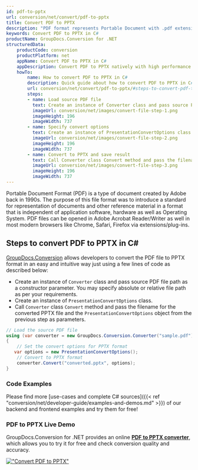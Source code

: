 ```yaml
---
id: pdf-to-pptx
url: conversion/net/convert/pdf-to-pptx
title: Convert PDF to PPTX
description: "PDF format represents Portable Document with .pdf extension. Learn how to convert PDF to PPTX file programmatically in C# language using GroupDocs.Conversion for .NET library."
keywords: Convert PDF to PPTX in C#
productName: GroupDocs.Conversion for .NET
structuredData:
    productCode: conversion
    productPlatform: net
    appName: Convert PDF to PPTX in C#
    appDescription: Convert PDF to PPTX natively with high performance using C# language and server side GroupDocs.Conversion for .NET APIs, without the use of any software like Microsoft or Open Office.
    howTo:
        name: How to convert PDF to PPTX in C# 
        description: Quick guide about how to convert PDF to PPTX in C# with high performance and accuracy.
        url: conversion/net/convert/pdf-to-pptx/#steps-to-convert-pdf-to-pptx-in-c
        steps:
        - name: Load source PDF file 
          text: Create an instance of Converter class and pass source PDF file path as a constructor parameter. You may specify absolute or relative file path as per your requirements. 
          imageUrl: conversion/net/images/convert-file-step-1.png
          imageHeight: 196
          imageWidth: 737
        - name: Specify convert options 
          text: Create an instance of PresentationConvertOptions class.
          imageUrl: conversion/net/images/convert-file-step-2.png
          imageHeight: 196
          imageWidth: 737
        - name: Convert to PPTX and save result 
          text: Call Converter class Convert method and pass the filename for the converted HTML file and the PresentationConvertOptions object from the previous step as parameters.
          imageUrl: conversion/net/images/convert-file-step-3.png
          imageHeight: 196
          imageWidth: 737
---
```


Portable Document Format (PDF) is a type of document created by Adobe back in 1990s. The purpose of this file format was to introduce a standard for representation of documents and other reference material in a format that is independent of application software, hardware as well as Operating System. PDF files can be opened in Adobe Acrobat Reader/Writer as well in most modern browsers like Chrome, Safari, Firefox via extensions/plug-ins.

## Steps to convert PDF to PPTX in C#

[GroupDocs.Conversion](https://products.groupdocs.com/conversion/net) allows developers to convert the PDF file to PPTX format in an easy and intuitive way just using a few lines of code as described below:

* Create an instance of `Converter` class and pass source PDF file path as a constructor parameter. You may specify absolute or relative file path as per your requirements. 
* Create an instance of `PresentationConvertOptions` class.
* Call `Converter` class `Convert` method and pass the filename for the converted PPTX file and the `PresentationConvertOptions` object from the previous step as parameters.

```csharp
// Load the source PDF file
using (var converter = new GroupDocs.Conversion.Converter("sample.pdf"))
{
    // Set the convert options for PPTX format
   var options = new PresentationConvertOptions();
    // Convert to PPTX format
    converter.Convert("converted.pptx", options);
}
```

### Code Examples

Please find more [use-cases and complete C# sources]({{< ref "conversion/net/developer-guide/examples-and-demos.md" >}}) of our backend and frontend examples and try them for free!

### PDF to PPTX Live Demo

GroupDocs.Conversion for .NET provides an online [**PDF to PPTX converter**](https://products.groupdocs.app/conversion/pdf-to-pptx), which allows you to try it for free and check conversion quality and accuracy.

[!["Convert PDF to PPTX"](conversion/net/images/convert-to-pptx/convert-pdf-to-pptx.png)](https://products.groupdocs.app/conversion/pdf-to-pptx)